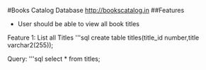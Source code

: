 #Books Catalog Database
http://bookscatalog.in
##Features
* User should be able to view all book titles


Feature 1: List all Titles
'''sql
create table titles(title_id number,title varchar2(255));

Query:
'''sql
select * from titles;
